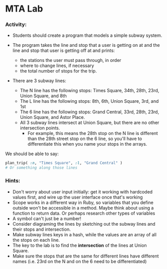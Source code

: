 # MTA Lab

### Activity:
- Students should create a program that models a simple subway system.

- The program takes the line and stop that a user is getting on at and the line
and stop that user is getting off at and prints:
  + the stations the user must pass through, in order
  + where to change lines, if necessary
  + the total number of stops for the trip.
  
- There are 3 subway lines:
  - The N line has the following stops: Times Square, 34th, 28th, 23rd, Union Square, and 8th
  - The L line has the following stops: 8th, 6th, Union Square, 3rd, and 1st
  - The 6 line has the following stops: Grand Central, 33rd, 28th, 23rd, Union Square, and Astor Place.
  - All 3 subway lines intersect at Union Square, but there are no other intersection points.
    - For example, this means the 28th stop on the N line is different than the 28th street stop on the 6 line, so you'll have to differentiate this when you name your stops in the arrays.

We should be able to say:

```ruby
plan_trip( :n, "Times Square", :l, "Grand Central" )
# Or something along those lines
```

### Hints:
* Don't worry about user input initially: get it working with hardcoded values first, and wire up the user interface once that's working
* Scope works in a different way in Ruby, so variables that you define outside won't be accessible in a method. Maybe think about using a function to return data. Or perhaps research other types of variables 
* A symbol can't just be a number!
* Consider diagraming the lines by sketching out the subway lines and their stops and intersection.
* Make subway lines keys in a hash, while the values are an array of all the stops on each line.
* The key to the lab is to find the __intersection__ of the lines at Union Square.
* Make sure the stops that are the same for different lines have different names (i.e. 23rd on the N and on the 6 need to be differentiated)
